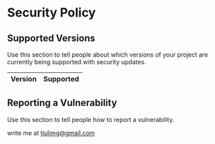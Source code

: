 # Security Policy

## Supported Versions

Use this section to tell people about which versions of your project are
currently being supported with security updates.

| Version | Supported          |
| ------- | ------------------ |

## Reporting a Vulnerability

Use this section to tell people how to report a vulnerability.

write me at tiulimg@gmail.com
